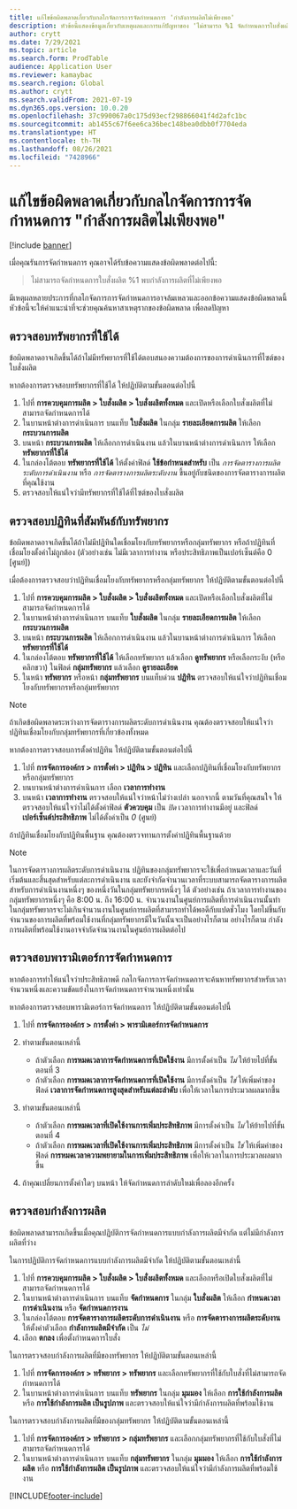 ```yaml
---
title: แก้ไขข้อผิดพลาดเกี่ยวกับกลไกจัดการการจัดกำหนดการ 'กำลังการผลิตไม่เพียงพอ'
description: หัวข้อนี้แสดงข้อมูลเกี่ยวกับเหตุผลและการแก้ปัญหาของ 'ไม่สามารถ %1 จัดกำหนดการใบสั่งผลิต' ข้อผิดพลาดเกี่ยวกับกลไกจัดการการจัดกำหนดการ "พบกำลังการผลิตที่ไม่เพียงพอ"
author: crytt
ms.date: 7/29/2021
ms.topic: article
ms.search.form: ProdTable
audience: Application User
ms.reviewer: kamaybac
ms.search.region: Global
ms.author: crytt
ms.search.validFrom: 2021-07-19
ms.dyn365.ops.version: 10.0.20
ms.openlocfilehash: 37c990067a0c175d93ecf298866041f4d2afc1bc
ms.sourcegitcommit: ab1455c67f6ee6ca36bec148bea0dbb0f7704eda
ms.translationtype: HT
ms.contentlocale: th-TH
ms.lasthandoff: 08/26/2021
ms.locfileid: "7428966"
---
```

# <a name="fix-the-not-enough-capacity-could-be-found-scheduling-engine-error"></a>แก้ไขข้อผิดพลาดเกี่ยวกับกลไกจัดการการจัดกำหนดการ "กำลังการผลิตไม่เพียงพอ"

[!include [banner](../includes/banner.md)]

เมื่อคุณรันการจัดกำหนดการ คุณอาจได้รับข้อความแสดงข้อผิดพลาดต่อไปนี้:

> ไม่สามารถจัดกำหนดการใบสั่งผลิต %1 พบกำลังการผลิตที่ไม่เพียงพอ

มีเหตุผลหลายประการที่กลไกจัดการการจัดกำหนดการอาจล้มเหลวและออกข้อความแสดงข้อผิดพลาดนี้ หัวข้อนี้จะให้คำแนะนำที่จะช่วยคุณค้นหาสาเหตุรากของข้อผิดพลาด เพื่อลดปัญหา

## <a name="review-the-applicable-resources"></a>ตรวจสอบทรัพยากรที่ใช้ได้

ข้อผิดพลาดอาจเกิดขึ้นได้ถ้าไม่มีทรัพยากรที่ใช้ได้ตอบสนองความต้องการของการดําเนินการที่ไซต์ของใบสั่งผลิต

หากต้องการตรวจสอบทรัพยากรที่ใช้ได้ ให้ปฏิบัติตามขั้นตอนต่อไปนี้

1. ไปที่ **การควบคุมการผลิต \> ใบสั่งผลิต \> ใบสั่งผลิตทั้งหมด** และเปิดหรือเลือกใบสั่งผลิตที่ไม่สามารถจัดกำหนดการได้
1. ในบานหน้าต่างการดำเนินการ บนแท็บ **ใบสั่งผลิต** ในกลุ่ม **รายละเอียดการผลิต** ให้เลือก **กระบวนการผลิต**
1. บนหน้า **กระบวนการผลิต** ให้เลือกการดําเนินงาน แล้วในบานหน้าต่างการดําเนินการ ให้เลือก **ทรัพยากรที่ใช้ได้**
1. ในกล่องโต้ตอบ **ทรัพยากรที่ใช้ได้** ให้ตั้งค่าฟิลด์ **ใช้ข้อกำหนดสำหรับ** เป็น *การจัดตารางการผลิตระดับการดำเนินงาน* หรือ *การจัดตารางการผลิตระดับงาน* ขึ้นอยู่กับชนิดของการจัดตารางการผลิตที่คุณใช้งาน
1. ตรวจสอบให้แน่ใจว่ามีทรัพยากรที่ใช้ได้ที่ไซต์ของใบสั่งผลิต

## <a name="review-the-calendars-that-are-associated-with-resources"></a>ตรวจสอบปฏิทินที่สัมพันธ์กับทรัพยากร

ข้อผิดพลาดอาจเกิดขึ้นได้ถ้าไม่มีปฏิทินใดเชื่อมโยงกับทรัพยากรหรือกลุ่มทรัพยากร หรือถ้าปฏิทินที่เชื่อมโยงตั้งค่าไม่ถูกต้อง (ตัวอย่างเช่น ไม่มีเวลาการทำงาน หรือประสิทธิภาพเป็นเปอร์เซ็นต์คือ 0 \[ศูนย์\])

เมื่อต้องการตรวจสอบว่าปฏิทินเชื่อมโยงกับทรัพยากรหรือกลุ่มทรัพยากร ให้ปฏิบัติตามขั้นตอนต่อไปนี้

1. ไปที่ **การควบคุมการผลิต \> ใบสั่งผลิต \> ใบสั่งผลิตทั้งหมด** และเปิดหรือเลือกใบสั่งผลิตที่ไม่สามารถจัดกำหนดการได้
1. ในบานหน้าต่างการดำเนินการ บนแท็บ **ใบสั่งผลิต** ในกลุ่ม **รายละเอียดการผลิต** ให้เลือก **กระบวนการผลิต**
1. บนหน้า **กระบวนการผลิต** ให้เลือกการดําเนินงาน แล้วในบานหน้าต่างการดําเนินการ ให้เลือก **ทรัพยากรที่ใช้ได้**
1. ในกล่องโต้ตอบ **ทรัพยากรที่ใช้ได้** ให้เลือกทรัพยากร แล้วเลือก **ดูทรัพยากร** หรือเลือกระงับ (หรือคลิกขวา) ในฟิลด์ **กลุ่มทรัพยากร** แล้วเลือก **ดูรายละเอียด**
1. ในหน้า **ทรัพยากร** หรือหน้า **กลุ่มทรัพยากร** บนแท็บด่วน **ปฏิทิน** ตรวจสอบให้แน่ใจว่าปฏิทินเชื่อมโยงกับทรัพยากรหรือกลุ่มทรัพยากร

> [!NOTE]
> ถ้าเกิดข้อผิดพลาดระหว่างการจัดตารางการผลิตระดับการดําเนินงาน คุณต้องตรวจสอบให้แน่ใจว่าปฏิทินเชื่อมโยงกับกลุ่มทรัพยากรที่เกี่ยวข้องทั้งหมด

หากต้องการตรวจสอบการตั้งค่าปฏิทิน ให้ปฏิบัติตามขั้นตอนต่อไปนี้

1. ไปที่ **การจัดการองค์กร \> การตั้งค่า \> ปฏิทิน \> ปฏิทิน** และเลือกปฏิทินที่เชื่อมโยงกับทรัพยากรหรือกลุ่มทรัพยากร
1. บนบานหน้าต่างการดำเนินการ เลือก **เวลาการทำงาน**
1. บนหน้า **เวลาการทำงาน** ตรวจสอบให้แน่ใจว่าหน้าไม่ว่างเปล่า นอกจากนี้ ตามวันที่คุณสนใจ ให้ตรวจสอบให้แน่ใจว่าไม่ได้ตั้งค่าฟิลด์ **ตัวควบคุม** เป็น *ปิด* เวลาการทำงานมีอยู่ และฟิลด์ **เปอร์เซ็นต์ประสิทธิภาพ** ไม่ได้ตั้งค่าเป็น *0* (ศูนย์)

ถ้าปฏิทินเชื่อมโยงกับปฏิทินพื้นฐาน คุณต้องตรวจทานการตั้งค่าปฏิทินพื้นฐานด้วย

> [!NOTE]
> ในการจัดตารางการผลิตระดับการดำเนินงาน ปฏิทินของกลุ่มทรัพยากรจะใช้เพื่อกำหนดเวลาและวันที่เริ่มต้นและสิ้นสุดสำหรับแต่ละการดำเนินงาน และยังจํากัดจํานวนเวลาที่ระบบสามารถจัดตารางการผลิตสำหรับการดําเนินงานหนึ่งๆ ของหนึ่งวันในกลุ่มทรัพยากรหนึ่งๆ ได้ ตัวอย่างเช่น ถ้าเวลาการทำงานของกลุ่มทรัพยากรหนึ่งๆ คือ 8:00 น. ถึง 16:00 น. จํานวนงานในศูนย์การผลิตที่การดําเนินงานนั้นทำในกลุ่มทรัพยากรจะไม่เกินจํานวนงานในศูนย์การผลิตที่สามารถทำได้พอดีกับแปดชั่วโมง โดยไม่ขึ้นกับจํานวนของการผลิตที่พร้อมใช้งานที่กลุ่มทรัพยากรมีในวันนั้นจะเป็นอย่างไรก็ตาม อย่างไรก็ตาม กำลังการผลิตที่พร้อมใช้งานอาจจำกัดจำนวนงานในศูนย์การผลิตต่อไป

## <a name="review-the-scheduling-parameters"></a>ตรวจสอบพารามิเตอร์การจัดกำหนดการ

หากต้องการทำให้แน่ใจว่าประสิทธิภาพดี กลไกจัดการการจัดกำหนดการจะค้นหาทรัพยากรสำหรับเวลาจํานวนหนึ่งและความขัดแย้งในการจัดกำหนดการจํานวนหนึ่งเท่านั้น

หากต้องการตรวจสอบพารามิเตอร์การจัดกำหนดการ ให้ปฏิบัติตามขั้นตอนต่อไปนี้

1. ไปที่ **การจัดการองค์กร \> การตั้งค่า \> พารามิเตอร์การจัดกำหนดการ**
1. ทำตามขั้นตอนเหล่านี้

    - ถ้าตัวเลือก **การหมดเวลาการจัดกำหนดการที่เปิดใช้งาน** มีการตั้งค่าเป็น *ไม่* ให้ย้ายไปที่ขั้นตอนที่ 3
    - ถ้าตัวเลือก **การหมดเวลาการจัดกำหนดการที่เปิดใช้งาน** มีการตั้งค่าเป็น *ใช่* ให้เพิ่มค่าของฟิลด์ **เวลาการจัดกำหนดการสูงสุดสำหรับแต่ละลำดับ** เพื่อให้เวลาในการประมวลผลมากขึ้น

1. ทำตามขั้นตอนเหล่านี้

    - ถ้าตัวเลือก **การหมดเวลาที่เปิดใช้งานการเพิ่มประสิทธิภาพ** มีการตั้งค่าเป็น *ไม่* ให้ย้ายไปที่ขั้นตอนที่ 4
    - ถ้าตัวเลือก **การหมดเวลาที่เปิดใช้งานการเพิ่มประสิทธิภาพ** มีการตั้งค่าเป็น *ใช่* ให้เพิ่มค่าของฟิลด์ **การหมดเวลาความพยายามในการเพิ่มประสิทธิภาพ** เพื่อให้เวลาในการประมวลผลมากขึ้น

1. ถ้าคุณเปลี่ยนการตั้งค่าใดๆ บนหน้า ให้จัดกำหนดการลำดับใหม่เพื่อลองอีกครั้ง

## <a name="review-capacity"></a>ตรวจสอบกำลังการผลิต

ข้อผิดพลาดสามารถเกิดขึ้นเมื่อคุณปฏิบัติการจัดกำหนดการแบบกำลังการผลิตมีจำกัด แต่ไม่มีกำลังการผลิตที่ว่าง

ในการปฏิบัติการจัดกำหนดการแบบกำลังการผลิตมีจำกัด ให้ปฏิบัติตามขั้นตอนเหล่านี้

1. ไปที่ **การควบคุมการผลิต \> ใบสั่งผลิต \> ใบสั่งผลิตทั้งหมด** และเลือกหรือเปิดใบสั่งผลิตที่ไม่สามารถจัดกำหนดการได้
1. ในบานหน้าต่างการดําเนินการ บนแท็บ **จัดกำหนดการ** ในกลุ่ม **ใบสั่งผลิต** ให้เลือก **กำหนดเวลาการดำเนินงาน** หรือ **จัดกำหนดการงาน**
1. ในกล่องโต้ตอบ **การจัดตารางการผลิตระดับการดำเนินงาน** หรือ **การจัดตารางการผลิตระดับงาน** ให้ตั้งค่าตัวเลือก **กำลังการผลิตมีจำกัด** เป็น *ไม่*
1. เลือก **ตกลง** เพื่อตั้งกำหนดการใบสั่ง

ในการตรวจสอบกำลังการผลิตที่มีของทรัพยากร ให้ปฏิบัติตามขั้นตอนเหล่านี้

1. ไปที่ **การจัดการองค์กร \> ทรัพยากร \> ทรัพยากร** และเลือกทรัพยากรที่ใช้กับใบสั่งที่ไม่สามารถจัดกำหนดการได้
1. ในบานหน้าต่างการดำเนินการ บนแท็บ **ทรัพยากร** ในกลุ่ม **มุมมอง** ให้เลือก **การใช้กำลังการผลิต** หรือ **การใช้กำลังการผลิต เป็นรูปภาพ** และตรวจสอบให้แน่ใจว่ามีกำลังการผลิตที่พร้อมใช้งาน

ในการตรวจสอบกำลังการผลิตที่มีของกลุ่มทรัพยากร ให้ปฏิบัติตามขั้นตอนเหล่านี้

1. ไปที่ **การจัดการองค์กร \> ทรัพยากร \> กลุ่มทรัพยากร** และเลือกกลุ่มทรัพยากรที่ใช้กับใบสั่งที่ไม่สามารถจัดกำหนดการได้
1. ในบานหน้าต่างการดำเนินการ บนแท็บ **กลุ่มทรัพยากร** ในกลุ่ม **มุมมอง** ให้เลือก **การใช้กำลังการผลิต** หรือ **การใช้กำลังการผลิต เป็นรูปภาพ** และตรวจสอบให้แน่ใจว่ามีกำลังการผลิตที่พร้อมใช้งาน

[!INCLUDE[footer-include](../../includes/footer-banner.md)]
